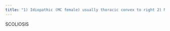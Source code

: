 ```yaml
---
title: "1) Idiopathic (MC female) usually thoracic convex to right 2) Marfan 3) NF (ST masses on concave side) 4) cerebral palsy 5) vertebral &amp; rib anomalies 6) diastematomyelia"
---
```

SCOLIOSIS

